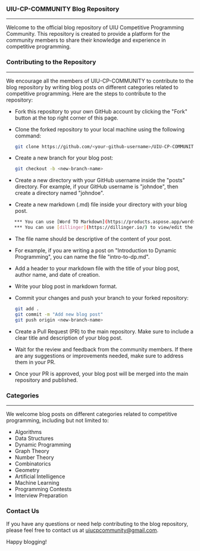 ### UIU-CP-COMMUNITY Blog Repository
---

Welcome to the official blog repository of UIU Competitive Programming Community. This repository is created to provide a platform for the community members to share their knowledge and experience in competitive programming.

### Contributing to the Repository
---
We encourage all the members of UIU-CP-COMMUNITY to contribute to the blog repository by writing blog posts on different categories related to competitive programming. Here are the steps to contribute to the repository:

* Fork this repository to your own GitHub account by clicking the "Fork" button at the top right corner of this page.

* Clone the forked repository to your local machine using the following command:
    ```sh
    git clone https://github.com/<your-github-username>/UIU-CP-COMMUNITY-Blog.git
    ```
* Create a new branch for your blog post:
    ```sh
    git checkout -b <new-branch-name>
    ```
* Create a new directory with your GitHub username inside the "posts" directory. For example, if your GitHub username is "johndoe", then create a directory named "johndoe".

* Create a new markdown (.md) file inside your directory with your blog post.
```sh
   *** You can use [Word TO Markdown](https://products.aspose.app/words/conversion/word-to-md) to convert ms word files to .md
   *** You can use [dillinger](https://dillinger.io/) to view/edit the .md file [*** Recommended]
```

* The file name should be descriptive of the content of your post. 

* For example, if you are writing a post on "Introduction to Dynamic Programming", you can name the file "intro-to-dp.md".

* Add a header to your markdown file with the title of your blog post, author name, and date of creation.

* Write your blog post in markdown format.

* Commit your changes and push your branch to your forked repository:
    ```sh
    git add .
    git commit -m "Add new blog post"
    git push origin <new-branch-name>
    ```
* Create a Pull Request (PR) to the main repository. Make sure to include a clear title and description of your blog post.

* Wait for the review and feedback from the community members. If there are any suggestions or improvements needed, make sure to address them in your PR.

* Once your PR is approved, your blog post will be merged into the main repository and published.

### Categories
---
We welcome blog posts on different categories related to competitive programming, including but not limited to:

* Algorithms
* Data Structures
* Dynamic Programming
* Graph Theory
* Number Theory
* Combinatorics
* Geometry
* Artificial Intelligence
* Machine Learning
* Programming Contests
* Interview Preparation

### Contact Us
If you have any questions or need help contributing to the blog repository, please feel free to contact us at uiucpcommunity@gmail.com.

Happy blogging!
